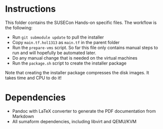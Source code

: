 # Instructions

This folder contains the SUSECon Hands-on specific files.
The workflow is the following:

* Run `git submodule update` to pull the installer
* Copy `main.tf.hol1313` as `main.tf` in the parent folder
* Run the `prepare-vms` script.
  So far this file only contains manual steps to run and will hopefully be automated later. 
* Do any manual change that is needed on the virtual machines
* Run the `package.sh` script to create the installer package

Note that creating the installer package compresses the disk images.
It takes time and CPU to do it!

# Dependencies

* Pandoc with LaTeX converter to generate the PDF documentation from Markdown
* All sumaform dependencies, including libvirt and QEMU/KVM

